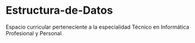 # Estructura-de-Datos
Espacio curricular perteneciente a la especialidad Técnico en Informática Profesional y Personal
